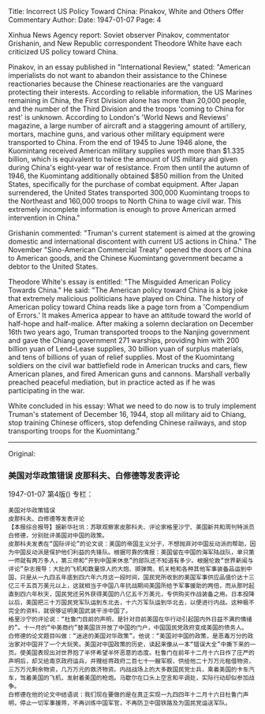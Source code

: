 Title: Incorrect US Policy Toward China: Pinakov, White and Others Offer Commentary
Author:
Date: 1947-01-07
Page: 4

Xinhua News Agency report: Soviet observer Pinakov, commentator Grishanin, and New Republic correspondent Theodore White have each criticized US policy toward China.

Pinakov, in an essay published in "International Review," stated: "American imperialists do not want to abandon their assistance to the Chinese reactionaries because the Chinese reactionaries are the vanguard protecting their interests. According to reliable information, the US Marines remaining in China, the First Division alone has more than 20,000 people, and the number of the Third Division and the troops 'coming to China for rest' is unknown. According to London's 'World News and Reviews' magazine, a large number of aircraft and a staggering amount of artillery, mortars, machine guns, and various other military equipment were transported to China. From the end of 1945 to June 1946 alone, the Kuomintang received American military supplies worth more than $1.335 billion, which is equivalent to twice the amount of US military aid given during China's eight-year war of resistance. From then until the autumn of 1946, the Kuomintang additionally obtained $850 million from the United States, specifically for the purchase of combat equipment. After Japan surrendered, the United States transported 300,000 Kuomintang troops to the Northeast and 160,000 troops to North China to wage civil war. This extremely incomplete information is enough to prove American armed intervention in China."

Grishanin commented: "Truman's current statement is aimed at the growing domestic and international discontent with current US actions in China." The November "Sino-American Commercial Treaty" opened the doors of China to American goods, and the Chinese Kuomintang government became a debtor to the United States.

Theodore White's essay is entitled: "The Misguided American Policy Towards China." He said: "The American policy toward China is a big joke that extremely malicious politicians have played on China. The history of American policy toward China reads like a page torn from a 'Compendium of Errors.' It makes America appear to have an attitude toward the world of half-hope and half-malice. After making a solemn declaration on December 16th two years ago, Truman transported troops to the Nanjing government and gave the Chiang government 271 warships, providing him with 200 billion yuan of Lend-Lease supplies, 30 billion yuan of surplus materials, and tens of billions of yuan of relief supplies. Most of the Kuomintang soldiers on the civil war battlefield rode in American trucks and cars, flew American planes, and fired American guns and cannons. Marshall verbally preached peaceful mediation, but in practice acted as if he was participating in the war.

White concluded in his essay: What we need to do now is to truly implement Truman's statement of December 16, 1944, stop all military aid to Chiang, stop training Chinese officers, stop defending Chinese railways, and stop transporting troops for the Kuomintang."



<hr /> 

Original: 


### 美国对华政策错误  皮那科夫、白修德等发表评论

1947-01-07
第4版()
专栏：

    美国对华政策错误
    皮那科夫、白修德等发表评论
    【本报综合报导】据新华社讯：苏联观察家皮那科夫、评论家格里沙宁、美国新共和周刊特派员白修德，分别批评美国对中国的政策。
    皮那科夫发表在“国际评论”的论文说：美国的帝国主义分子，不想抛弃对中国反动派的帮助，因为中国反动派是保护他们利益的先锋队。根据可靠的情报：美国留在中国的海军陆战队，单只第一师就有两万多人，第三师和“开到中国来休息”的部队还不知道有多少。根据伦敦“世界新闻与评论”杂志报导：大批的飞机和数量惊人的大炮、掷弹筒、机关枪和各种其他军事装备品运到中国，只是从一九四五年底到四六年六月这一段时间，国民党所收到的美国军事供应品值价达十三亿三千五百万美元以上，这就相当于中国八年抗战期间美国所给予军事援助的两倍，而从那时起直到四六年秋天，国民党还另外获得美国的八亿五千万美元，专供购买作战装备之用。日本投降以后，美国把三十万国民党军队运到东北去，十六万军队运到华北去，以便进行内战。这种极不完全的资料，就很够证明美国武装干涉中国了。
    格里沙宁的评论说：“杜鲁门目前的声明，是针对目前美国在华行动引起国内外日益不满的情绪的”。十一月的“中美商约”替美国货开放了中国的门户，中国国民党政府变成美国的债务人。
    白修德的论文题目叫做：“迷途的美国对华政策”。他说：“美国对中国的政策，是恶毒万分的政治家对中国开了一个大玩笑。美国对中国政策的历史，读起来像从一本“错误大全”中撕下来的一页。使美国表现出对世界抱了半怀希望半怀恶意的态度。杜鲁门在前年十二月十六日作了庄严的声明后，却又给南京政府运兵，并赠给蒋政府二百七十一艘军舰，供给他二十万万元租借物资，三万万元剩余物资，几万万元的救济物资。内战战场上的大多数国民党士兵，乘着美国的卡车汽车，驾着美国的飞机，发射着美国的枪炮。马歇尔在口头上空言和平调处，实际行动却似参加战争。
    白修德在他的论文中结语说：我们现在要做的是在真正实现一九四四年十二月十六日杜鲁门声明，停止一切军事援蒋，不再训练中国军官，不再防卫中国铁路及为国民党运送军队。
